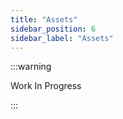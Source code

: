 ```yaml
---
title: "Assets"
sidebar_position: 6
sidebar_label: "Assets"
---
```


:::warning

Work In Progress

:::